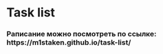 <h1>Task list</h1>

<h3>Раписание можно посмотреть по ссылке: https://m1staken.github.io/task-list/</h3>


